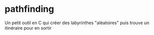 # pathfinding
Un petit outil en C qui créer des labyrinthes "aléatoires" puis trouve un itinéraire pour en sortir
